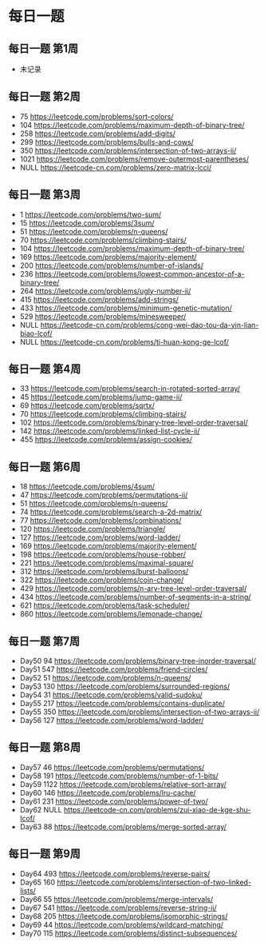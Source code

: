 # 每日一题

## 每日一题 第1周
- 未记录

## 每日一题 第2周
- 75   https://leetcode.com/problems/sort-colors/
- 104  https://leetcode.com/problems/maximum-depth-of-binary-tree/
- 258  https://leetcode.com/problems/add-digits/
- 299  https://leetcode.com/problems/bulls-and-cows/
- 350  https://leetcode.com/problems/intersection-of-two-arrays-ii/
- 1021 https://leetcode.com/problems/remove-outermost-parentheses/
- NULL https://leetcode-cn.com/problems/zero-matrix-lcci/

## 每日一题 第3周
- 1    https://leetcode.com/problems/two-sum/
- 15   https://leetcode.com/problems/3sum/
- 51   https://leetcode.com/problems/n-queens/
- 70   https://leetcode.com/problems/climbing-stairs/
- 104  https://leetcode.com/problems/maximum-depth-of-binary-tree/
- 169  https://leetcode.com/problems/majority-element/
- 200  https://leetcode.com/problems/number-of-islands/
- 236  https://leetcode.com/problems/lowest-common-ancestor-of-a-binary-tree/
- 264  https://leetcode.com/problems/ugly-number-ii/
- 415  https://leetcode.com/problems/add-strings/
- 433  https://leetcode.com/problems/minimum-genetic-mutation/
- 529  https://leetcode.com/problems/minesweeper/
- NULL https://leetcode-cn.com/problems/cong-wei-dao-tou-da-yin-lian-biao-lcof/
- NULL https://leetcode-cn.com/problems/ti-huan-kong-ge-lcof/

## 每日一题 第4周
- 33   https://leetcode.com/problems/search-in-rotated-sorted-array/
- 45   https://leetcode.com/problems/jump-game-ii/
- 69   https://leetcode.com/problems/sqrtx/
- 70   https://leetcode.com/problems/climbing-stairs/
- 102  https://leetcode.com/problems/binary-tree-level-order-traversal/
- 142  https://leetcode.com/problems/linked-list-cycle-ii/
- 455  https://leetcode.com/problems/assign-cookies/

## 每日一题 第6周
- 18   https://leetcode.com/problems/4sum/
- 47   https://leetcode.com/problems/permutations-ii/
- 51   https://leetcode.com/problems/n-queens/
- 74   https://leetcode.com/problems/search-a-2d-matrix/
- 77   https://leetcode.com/problems/combinations/
- 120  https://leetcode.com/problems/triangle/
- 127  https://leetcode.com/problems/word-ladder/
- 169  https://leetcode.com/problems/majority-element/
- 198  https://leetcode.com/problems/house-robber/
- 221  https://leetcode.com/problems/maximal-square/
- 312  https://leetcode.com/problems/burst-balloons/
- 322  https://leetcode.com/problems/coin-change/
- 429  https://leetcode.com/problems/n-ary-tree-level-order-traversal/
- 434  https://leetcode.com/problems/number-of-segments-in-a-string/
- 621  https://leetcode.com/problems/task-scheduler/
- 860  https://leetcode.com/problems/lemonade-change/

## 每日一题 第7周
- Day50 94   https://leetcode.com/problems/binary-tree-inorder-traversal/
- Day51 547  https://leetcode.com/problems/friend-circles/
- Day52 51   https://leetcode.com/problems/n-queens/
- Day53 130  https://leetcode.com/problems/surrounded-regions/
- Day54 31   https://leetcode.com/problems/valid-sudoku/
- Day55 217  https://leetcode.com/problems/contains-duplicate/
- Day55 350  https://leetcode.com/problems/intersection-of-two-arrays-ii/
- Day56 127  https://leetcode.com/problems/word-ladder/

## 每日一题 第8周
- Day57 46   https://leetcode.com/problems/permutations/
- Day58 191  https://leetcode.com/problems/number-of-1-bits/
- Day59 1122 https://leetcode.com/problems/relative-sort-array/
- Day60 146  https://leetcode.com/problems/lru-cache/
- Day61 231  https://leetcode.com/problems/power-of-two/
- Day62 NULL https://leetcode-cn.com/problems/zui-xiao-de-kge-shu-lcof/
- Day63 88   https://leetcode.com/problems/merge-sorted-array/

## 每日一题 第9周
- Day64 493  https://leetcode.com/problems/reverse-pairs/
- Day65 160  https://leetcode.com/problems/intersection-of-two-linked-lists/
- Day66 55   https://leetcode.com/problems/merge-intervals/
- Day67 541  https://leetcode.com/problems/reverse-string-ii/
- Day68 205  https://leetcode.com/problems/isomorphic-strings/
- Day69 44   https://leetcode.com/problems/wildcard-matching/
- Day70 115  https://leetcode.com/problems/distinct-subsequences/
